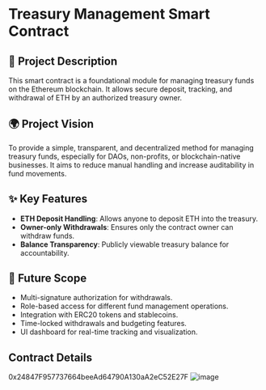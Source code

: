 # Treasury Management Smart Contract

## 🧾 Project Description

This smart contract is a foundational module for managing treasury funds on the Ethereum blockchain. It allows secure deposit, tracking, and withdrawal of ETH by an authorized treasury owner.

## 🌍 Project Vision

To provide a simple, transparent, and decentralized method for managing treasury funds, especially for DAOs, non-profits, or blockchain-native businesses. It aims to reduce manual handling and increase auditability in fund movements.

## ✨ Key Features

- **ETH Deposit Handling**: Allows anyone to deposit ETH into the treasury.
- **Owner-only Withdrawals**: Ensures only the contract owner can withdraw funds.
- **Balance Transparency**: Publicly viewable treasury balance for accountability.

## 🔮 Future Scope

- Multi-signature authorization for withdrawals.
- Role-based access for different fund management operations.
- Integration with ERC20 tokens and stablecoins.
- Time-locked withdrawals and budgeting features.
- UI dashboard for real-time tracking and visualization.

## Contract Details
0x24847F957737664beeAd64790A130aA2eC52E27F
![image](https://github.com/user-attachments/assets/e4bd461e-4984-462a-85ae-aa6d6b9713a5)
